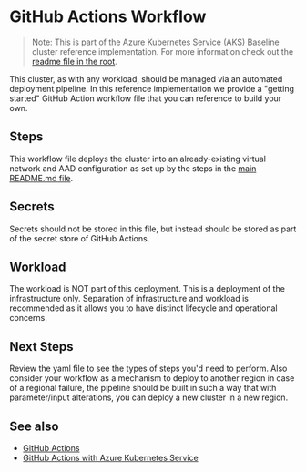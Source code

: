 # GitHub Actions Workflow

> Note: This is part of the Azure Kubernetes Service (AKS) Baseline cluster reference implementation. For more information check out the [readme file in the root](../README.md).

This cluster, as with any workload, should be managed via an automated deployment pipeline. In this reference implementation we provide a "getting started" GitHub Action workflow file that you can reference to build your own.

## Steps

This workflow file deploys the cluster into an already-existing virtual network and AAD configuration as set up by the steps in the [main README.md file](../README.md).

## Secrets

Secrets should not be stored in this file, but instead should be stored as part of the secret store of GitHub Actions.

## Workload

The workload is NOT part of this deployment. This is a deployment of the infrastructure only. Separation of infrastructure and workload is recommended as it allows you to have distinct lifecycle and operational concerns.

## Next Steps

Review the yaml file to see the types of steps you'd need to perform. Also consider your workflow as a mechanism to deploy to another region in case of a regional failure, the pipeline should be built in such a way that with parameter/input alterations, you can deploy a new cluster in a new region.

## See also

* [GitHub Actions](https://help.github.com/actions)
* [GitHub Actions with Azure Kubernetes Service](https://learn.microsoft.com/azure/aks/kubernetes-action)